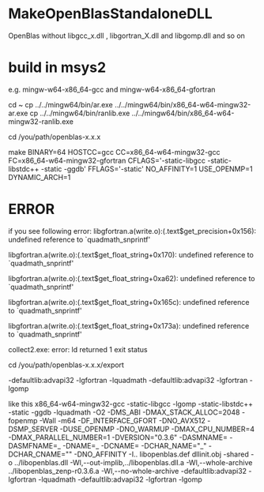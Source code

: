# MakeOpenBlasStandaloneDLL
OpenBlas without libgcc_x.dll , libgortran_X.dll and libgomp.dll and so on


# build in msys2

e.g.  mingw-w64-x86_64-gcc and mingw-w64-x86_64-gfortran

cd ~
cp ../../mingw64/bin/ar.exe ../../mingw64/bin/x86_64-w64-mingw32-ar.exe
cp ../../mingw64/bin/ranlib.exe ../../mingw64/bin/x86_64-w64-mingw32-ranlib.exe

cd /you/path/openblas-x.x.x

make BINARY=64 HOSTCC=gcc CC=x86_64-w64-mingw32-gcc FC=x86_64-w64-mingw32-gfortran CFLAGS='-static-libgcc -static-libstdc++ -static -ggdb' FFLAGS='-static' NO_AFFINITY=1 USE_OPENMP=1 DYNAMIC_ARCH=1

# ERROR
if you see following error:
libgfortran.a(write.o):(.text$get_precision+0x156): undefined reference to `quadmath_snprintf'

libgfortran.a(write.o):(.text$get_float_string+0x170): undefined reference to `quadmath_snprintf'

libgfortran.a(write.o):(.text$get_float_string+0xa62): undefined reference to `quadmath_snprintf'

libgfortran.a(write.o):(.text$get_float_string+0x165c): undefined reference to `quadmath_snprintf'

libgfortran.a(write.o):(.text$get_float_string+0x173a): undefined reference to `quadmath_snprintf'

collect2.exe: error: ld returned 1 exit status

cd /you/path/openblas-x.x.x/export


-defaultlib:advapi32 -lgfortran -lquadmath -defaultlib:advapi32 -lgfortran -lgomp

like this
x86_64-w64-mingw32-gcc -static-libgcc -lgomp -static-libstdc++ -static -ggdb -lquadmath -O2 
-DMS_ABI -DMAX_STACK_ALLOC=2048 -fopenmp -Wall -m64 -DF_INTERFACE_GFORT -DNO_AVX512 -DSMP_SERVER 
-DUSE_OPENMP -DNO_WARMUP -DMAX_CPU_NUMBER=4 -DMAX_PARALLEL_NUMBER=1 -DVERSION=\"0.3.6\" -DASMNAME= 
-DASMFNAME=_ -DNAME=_ -DCNAME= -DCHAR_NAME=\"_\" -DCHAR_CNAME=\"\" -DNO_AFFINITY 
-I..  libopenblas.def dllinit.obj -shared -o ../libopenblas.dll -Wl,--out-implib,../libopenblas.dll.a 
-Wl,--whole-archive ../libopenblas_zenp-r0.3.6.a -Wl,--no-whole-archive  -defaultlib:advapi32 -lgfortran -lquadmath 
-defaultlib:advapi32 -lgfortran -lgomp
